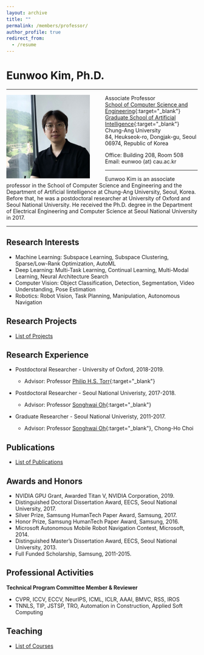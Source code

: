 ```yaml
---
layout: archive
title: ""
permalink: /members/professor/
author_profile: true
redirect_from:
  - /resume
---
```


# Eunwoo Kim, Ph.D.     

------
<img src='/images/IMG_1304_resize.jpg' width="220" align="left" style="margin-right:40px">

Associate Professor      
[School of Computer Science and Engineering](https://cse.cau.ac.kr/eng/main.php){:target="_blank"}        
[Graduate School of Artificial Intelligence](http://ai.cau.ac.kr/main.php?lang=en){:target="_blank"}            
Chung-Ang University    
84, Heukseok-ro, Dongjak-gu, Seoul 06974, Republic of Korea     

Office: Building 208, Room 508   
Email: eunwoo (at) cau.ac.kr      

-------
Eunwoo Kim is an associate professor in the School of Computer Science and Engineering and the Department of Artificial Iintelligence at Chung-Ang University, Seoul, Korea. Before that, he was a postdoctoral researcher at University of Oxford and Seoul National University. He received the Ph.D. degree in the Department of Electrical Engineering and Computer Science at Seoul National University in 2017.

-------

## Research Interests
- Machine Learning: Subspace Learning, Subspace Clustering, Sparse/Low-Rank Optimization, AutoML
- Deep Learning: Multi-Task Learning, Continual Learning, Multi-Modal Learning, Neural Architecture Search
- Computer Vision: Object Classification, Detection, Segmentation, Video Understanding, Pose Estimation
- Robotics: Robot Vision, Task Planning, Manipulation, Autonomous Navigation

## Research Projects
* [List of Projects](https://vllab-cau.github.io/research/) 

## Research Experience
* Postdoctoral Researcher - University of Oxford, 2018-2019.    
  * Advisor: Professor [Philip H.S. Torr](https://torrvision.com/){:target="_blank"}    

* Postdoctoral Researcher - Seoul National Univeristy, 2017-2018.
  * Advisor: Professor [Songhwai Oh](http://rllab.snu.ac.kr/){:target="_blank"}    
  
* Graduate Researcher - Seoul National Univeristy, 2011-2017.
  * Advisor: Professor [Songhwai Oh](http://rllab.snu.ac.kr/){:target="_blank"}, Chong-Ho Choi

## Publications
* [List of Publications](https://vllab.cau.ac.kr/publications/) 


## Awards and Honors
* NVIDIA GPU Grant, Awarded Titan V, NVIDIA Corporation, 2019.
* Distinguished Doctoral Dissertation Award, EECS, Seoul National University, 2017.
* Silver Prize, Samsung HumanTech Paper Award, Samsung, 2017.
* Honor Prize, Samsung HumanTech Paper Award, Samsung, 2016.
* Microsoft Autonomous Mobile Robot Navigation Contest, Microsoft, 2014.
* Distinguished Master’s Dissertation Award, EECS, Seoul National University, 2013.
* Full Funded Scholarship, Samsung, 2011-2015.


## Professional Activities
**Technical Program Committee Member & Reviewer**
* CVPR, ICCV, ECCV, NeurIPS, ICML, ICLR, AAAI, BMVC, RSS, IROS
* TNNLS, TIP, JSTSP, TRO, Automation in Construction, Applied Soft Computing 

## Teaching
* [List of Courses](https://vllab.cau.ac.kr/courses/)
